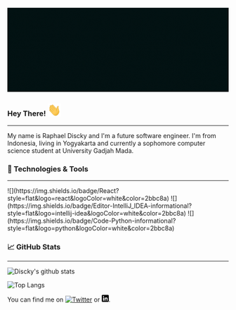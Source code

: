 
![cover](https://github.com/raphaeldiscky/raphaeldiscky/blob/master/cover.gif)

### Hey There! <img src="https://github.com/raphaeldiscky/raphaeldiscky/blob/master/wave.gif" width="30px">
<hr>
My name is Raphael Discky and I'm a future software engineer. I'm from Indonesia, living in Yogyakarta and currently a sophomore computer science student at University Gadjah Mada.

### 🔧 Technologies & Tools
<hr>
![](https://img.shields.io/badge/React?style=flat&logo=react&logoColor=white&color=2bbc8a)
![](https://img.shields.io/badge/Editor-IntelliJ_IDEA-informational?style=flat&logo=intellij-idea&logoColor=white&color=2bbc8a)
![](https://img.shields.io/badge/Code-Python-informational?style=flat&logo=python&logoColor=white&color=2bbc8a)

### 📈 GitHub Stats 
<hr>

![Discky's github stats](https://github-readme-stats.vercel.app/api?username=raphaeldiscky&show_icons=true&theme=react&title_color=30FFFF&icon_color=30FFFF&bg_color=041414)



![Top Langs](https://github-readme-stats.vercel.app/api/top-langs/?username=raphaeldiscky&layout=compact)


You can find me on [![Twitter][1.2]][1] or [![LinkedIn][2.2]][2].

[1.2]: http://i.imgur.com/wWzX9uB.png (twitter icon without padding)
[2.2]: https://github.com/raphaeldiscky/raphaeldiscky/blob/master/linkedin-3-16.png (LinkedIn icon without padding)

[1]: https://twitter.com/huckfitlerr
[2]: https://linkedin.com/in/raphaeldiscky


